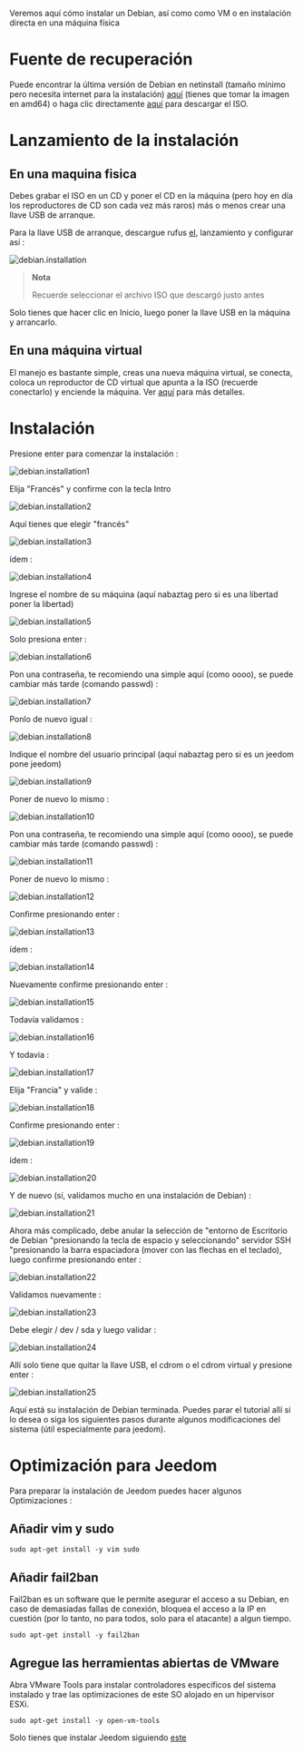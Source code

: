 Veremos aquí cómo instalar un Debian, así como
como VM o en instalación directa en una máquina física

Fuente de recuperación 
========================

Puede encontrar la última versión de Debian en netinstall (tamaño
mínimo pero necesita internet para la instalación)
[aquí](https://www.debian.org/CD/netinst) (tienes que tomar la imagen en
amd64) o haga clic directamente
[aquí](http://cdimage.debian.org/debian-cd/9.1.0/amd64/iso-cd/debian-9.1.0-amd64-netinst.iso)
para descargar el ISO.

Lanzamiento de la instalación 
===========================

En una maquina fisica 
------------------------

Debes grabar el ISO en un CD y poner el CD en la máquina
(pero hoy en día los reproductores de CD son cada vez más raros) más o menos
crear una llave USB de arranque.

Para la llave USB de arranque, descargue rufus
[el](http://rufus.akeo.ie/downloads/rufus-2.9.exe), lanzamiento y
configurar así :

![debian.installation](images/debian.installation.PNG)

> **Nota**
>
> Recuerde seleccionar el archivo ISO que descargó
> justo antes

Solo tienes que hacer clic en Inicio, luego poner la llave USB
en la máquina y arrancarlo.

En una máquina virtual 
----------

El manejo es bastante simple, creas una nueva máquina
virtual, se conecta, coloca un reproductor de CD virtual que apunta
a la ISO (recuerde conectarlo) y enciende la máquina. Ver
[aquí](https://doc.jeedom.com/es_ES/howto/doc-howto-vmware.creer_une_vm.html)
para más detalles.

Instalación 
============

Presione enter para comenzar la instalación :

![debian.installation1](images/debian.installation1.PNG)

Elija "Francés" y confirme con la tecla Intro

![debian.installation2](images/debian.installation2.PNG)

Aquí tienes que elegir "francés"

![debian.installation3](images/debian.installation3.PNG)

ídem :

![debian.installation4](images/debian.installation4.PNG)

Ingrese el nombre de su máquina (aquí nabaztag pero si es una libertad
poner la libertad)

![debian.installation5](images/debian.installation5.PNG)

Solo presiona enter :

![debian.installation6](images/debian.installation6.PNG)

Pon una contraseña, te recomiendo una simple aquí (como oooo),
se puede cambiar más tarde (comando passwd) :

![debian.installation7](images/debian.installation7.PNG)

Ponlo de nuevo igual :

![debian.installation8](images/debian.installation8.PNG)

Indique el nombre del usuario principal (aquí nabaztag pero si es un
jeedom pone jeedom)

![debian.installation9](images/debian.installation9.PNG)

Poner de nuevo lo mismo :

![debian.installation10](images/debian.installation10.PNG)

Pon una contraseña, te recomiendo una simple aquí (como oooo),
se puede cambiar más tarde (comando passwd) :

![debian.installation11](images/debian.installation11.PNG)

Poner de nuevo lo mismo :

![debian.installation12](images/debian.installation12.PNG)

Confirme presionando enter :

![debian.installation13](images/debian.installation13.PNG)

ídem :

![debian.installation14](images/debian.installation14.PNG)

Nuevamente confirme presionando enter :

![debian.installation15](images/debian.installation15.PNG)

Todavía validamos :

![debian.installation16](images/debian.installation16.PNG)

Y todavia :

![debian.installation17](images/debian.installation17.PNG)

Elija "Francia" y valide :

![debian.installation18](images/debian.installation18.PNG)

Confirme presionando enter :

![debian.installation19](images/debian.installation19.PNG)

ídem :

![debian.installation20](images/debian.installation20.PNG)

Y de nuevo (sí, validamos mucho en una instalación de Debian) :

![debian.installation21](images/debian.installation21.PNG)

Ahora más complicado, debe anular la selección de "entorno de
Escritorio de Debian "presionando la tecla de espacio y seleccionando" servidor
SSH "presionando la barra espaciadora (mover con las flechas en el
teclado), luego confirme presionando enter :

![debian.installation22](images/debian.installation22.PNG)

Validamos nuevamente :

![debian.installation23](images/debian.installation23.PNG)

Debe elegir / dev / sda y luego validar :

![debian.installation24](images/debian.installation24.PNG)

Allí solo tiene que quitar la llave USB, el cdrom o el cdrom virtual
y presione enter :

![debian.installation25](images/debian.installation25.PNG)

Aquí está su instalación de Debian terminada. Puedes parar el
tutorial allí si lo desea o siga los siguientes pasos durante algunos
modificaciones del sistema (útil especialmente para jeedom).

Optimización para Jeedom 
========================

Para preparar la instalación de Jeedom puedes hacer algunos
Optimizaciones :

Añadir vim y sudo 
-------------------

    sudo apt-get install -y vim sudo

Añadir fail2ban 
----------------

Fail2ban es un software que le permite asegurar el acceso a su Debian,
en caso de demasiadas fallas de conexión, bloquea el acceso a
la IP en cuestión (por lo tanto, no para todos, solo para el atacante) a
algun tiempo.

    sudo apt-get install -y fail2ban

Agregue las herramientas abiertas de VMware 
-----------------------------

Abra VMware Tools para instalar controladores específicos del sistema
instalado y trae las optimizaciones de este SO alojado
en un hipervisor ESXi.

    sudo apt-get install -y open-vm-tools

Solo tienes que instalar Jeedom siguiendo
[este](https://doc.jeedom.com/es_ES/installation/index#tocAnchor-1-27)
